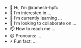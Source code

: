 - 👋 Hi, I’m @ramesh-hpfc
- 👀 I’m interested in ...
- 🌱 I’m currently learning ...
- 💞️ I’m looking to collaborate on ...
- 📫 How to reach me ...
- 😄 Pronouns: ...
- ⚡ Fun fact: ...

<!---
ramesh-hpfc/ramesh-hpfc is a ✨ special ✨ repository because its `README.md` (this file) appears on your GitHub profile.
You can click the Preview link to take a look at your changes.
--->
